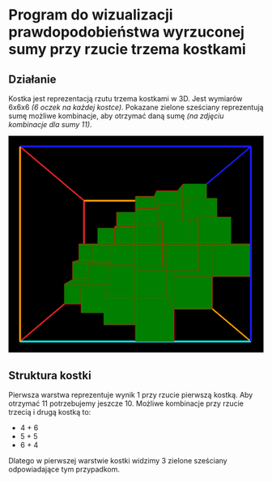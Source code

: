 # Program do wizualizacji prawdopodobieństwa wyrzuconej sumy przy rzucie trzema kostkami

## Działanie
Kostka jest reprezentacją rzutu trzema kostkami w 3D. Jest wymiarów 6x6x6 *(6 oczek na każdej kostce)*. Pokazane zielone sześciany reprezentują sumę możliwe kombinacje, aby otrzymać daną sumę *(na zdjęciu kombinacje dla sumy 11)*.

![](./readme.png)

## Struktura kostki
Pierwsza warstwa reprezentuje wynik 1 przy rzucie pierwszą kostką. Aby otrzymać 11 potrzebujemy jeszcze 10. Możliwe kombinacje przy rzucie trzecią i drugą kostką to:
- 4 + 6
- 5 + 5
- 6 + 4

Dlatego w pierwszej warstwie kostki widzimy 3 zielone sześciany odpowiadające tym przypadkom.
